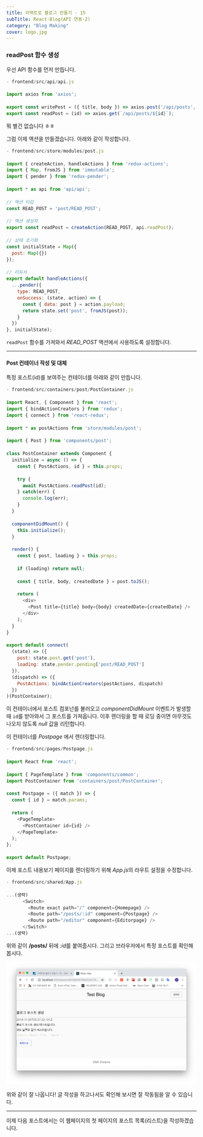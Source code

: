 ```yaml
---
title: 리액트로 블로그 만들기 - 15
subTitle: React-Blog(API 연동-2)
category: "Blog Making"
cover: logo.jpg
---
```


### readPost 함수 생성
우선 API 함수를 먼저 만듭니다.

```js
- frontend/src/api/api.js

import axios from 'axios';

export const writePost = ({ title, body }) => axios.post('/api/posts', { title, body });
export const readPost = (id) => axios.get(`/api/posts/${id}`);
```

뭐 별건 없습니다 ㅎㅎ

그럼 이제 액션을 만들겠습니다. 아래와 같이 작성합니다.

```js
- frontend/src/store/modules/post.js

import { createAction, handleActions } from 'redux-actions';
import { Map, fromJS } from 'immutable';
import { pender } from 'redux-pender';

import * as api from 'api/api';

// 액션 타입
const READ_POST = 'post/READ_POST';

// 액션 생성자
export const readPost = createAction(READ_POST, api.readPost);

// 상태 초기화
const initialState = Map({
  post: Map({})
});

// 리듀서
export default handleActions({
  ...pender({
    type: READ_POST,
    onSuccess: (state, action) => {
      const { data: post } = action.payload;
      return state.set('post', fromJS(post));
    }
  })
}, initialState);
```

`readPost` 함수를 가져와서 *READ_POST* 액션에서 사용하도록 설정합니다.

***

#### Post 컨테이너 작성 및 대체
특정 포스트(id)를 보여주는 컨테이너를 아래와 같이 만듭니다.

```js
- frontend/src/containers/post/PostContainer.js

import React, { Component } from 'react';
import { bindActionCreators } from 'redux';
import { connect } from 'react-redux';

import * as postActions from 'store/modules/post';

import { Post } from 'components/post';

class PostContainer extends Component {
  initialize = async () => {
    const { PostActions, id } = this.props;

    try {
      await PostActions.readPost(id);
    } catch(err) {
      console.log(err);
    }
  }

  componentDidMount() {
    this.initialize();
  }

  render() {
    const { post, loading } = this.props;

    if (loading) return null;

    const { title, body, createdDate } = post.toJS();

    return (
      <div>
        <Post title={title} body={body} createdDate={createdDate} />
      </div>
    );
  }
}

export default connect(
  (state) => ({
    post: state.post.get('post'),
    loading: state.pender.pending['post/READ_POST']
  }),
  (dispatch) => ({
    PostActions: bindActionCreators(postActions, dispatch)
  })
)(PostContainer);
```

이 컨테이너에서 포스트 컴포넌를 불러오고 *componentDidMount* 이벤트가 발생할 때 `id`를
받아와서 그 포스트를 가져옵니다. 이후 렌더링을 할 때 로딩 중이면 아무것도 나오지 않도록
*null* 값을 리턴합니다.

이 컨테이너를 *Postpage* 에서 렌더링합니다.

```js
- frontend/src/pages/Postpage.js

import React from 'react';

import { PageTemplate } from 'components/common';
import PostContainer from 'containers/post/PostContainer';

const Postpage = ({ match }) => {
  const { id } = match.params;

  return (
    <PageTemplate>
      <PostContainer id={id} />
    </PageTemplate>
  );
};

export default Postpage;
```

이제 포스트 내용보기 페이지를 렌더링하기 위해 *App.js*의 라우트 설정을 수정합니다.

```js
- frontend/src/shared/App.js

...(생략)
      <Switch>
        <Route exact path="/" component={Homepage} />
        <Route path="/posts/:id" component={Postpage} />
        <Route path="/editor" component={Editorpage} />
      </Switch>
...(생략)
```

위와 같이 **/posts/** 뒤에 *:id*를 붙여줍시다. 그리고 브라우저에서 특정 포스트를 확인해봅시다.

![Browser1](./browser1.png)

위와 같이 잘 나옵니다! 글 작성을 하고나서도 확인해 보시면 잘 작동됨을 알 수 있습니다.

***

이제 다음 포스트에서는 이 웹페이지의 첫 페이지의 포스트 목록(리스트)을 작성하겠습니다.